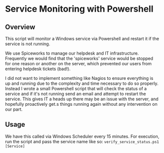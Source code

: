 Service Monitoring with Powershell
==================================

Overview
--------
This script will monitor a Windows service via Powershell and restart it if the service is not running.

We use Spiceworks to manage our helpdesk and IT infrastructure. Frequently we would find that the 'spiceworks' service would be stopped for one reason or another on the server, which prevented our users from entering helpdesk tickets (bad!).  

I did not want to implement something like Nagios to ensure everything is up and running due to the complexity and time necessary to do so properly.  Instead I wrote a small Powershell script that will check the status of a service and if it's not running send an email and attempt to restart the service. This gives IT a heads up there may be an issue with the server, and hopefully proactively get.s things running again without any intervention on our part.

Usage
-----
We have this called via Windows Scheduler every 15 minutes. For execution, run the script and pass the service name like so: `verify_service_status.ps1 [Service]`
